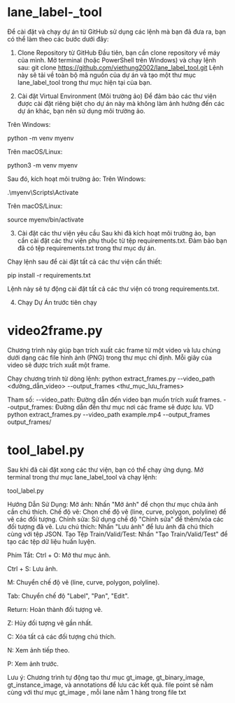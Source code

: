 ﻿# lane_label-_tool

Để cài đặt và chạy dự án từ GitHub sử dụng các lệnh mà bạn đã đưa ra, bạn có thể làm theo các bước dưới đây:

1. Clone Repository từ GitHub
Đầu tiên, bạn cần clone repository về máy của mình. Mở terminal (hoặc PowerShell trên Windows) và chạy lệnh sau:
git clone https://github.com/viethung2002/lane_label_tool.git
Lệnh này sẽ tải về toàn bộ mã nguồn của dự án và tạo một thư mục lane_label_tool trong thư mục hiện tại của bạn.

2. Cài đặt Virtual Environment (Môi trường ảo)
Để đảm bảo các thư viện được cài đặt riêng biệt cho dự án này mà không làm ảnh hưởng đến các dự án khác, bạn nên sử dụng môi trường ảo.

Trên Windows:



python -m venv myenv


Trên macOS/Linux:

python3 -m venv myenv


Sau đó, kích hoạt môi trường ảo:
Trên Windows:

.\myenv\Scripts\Activate

Trên macOS/Linux:

source myenv/bin/activate



3. Cài đặt các thư viện yêu cầu
Sau khi đã kích hoạt môi trường ảo, bạn cần cài đặt các thư viện phụ thuộc từ tệp requirements.txt. Đảm bảo bạn đã có tệp requirements.txt trong thư mục dự án.

Chạy lệnh sau để cài đặt tất cả các thư viện cần thiết:



pip install -r requirements.txt


Lệnh này sẽ tự động cài đặt tất cả các thư viện có trong requirements.txt.

4. Chạy Dự Án
trước tiên chạy 
# video2frame.py
Chương trình này giúp bạn trích xuất các frame từ một video và lưu chúng dưới dạng các file hình ảnh (PNG) trong thư mục chỉ định. Mỗi giây của video sẽ được trích xuất một frame.

Chạy chương trình từ dòng lệnh:
python extract_frames.py --video_path <đường_dẫn_video> --output_frames <thư_mục_lưu_frames>

Tham số:
--video_path: Đường dẫn đến video bạn muốn trích xuất frames.
--output_frames: Đường dẫn đến thư mục nơi các frame sẽ được lưu.
VD
python extract_frames.py --video_path example.mp4 --output_frames output_frames/

# tool_label.py
Sau khi đã cài đặt xong các thư viện, bạn có thể chạy ứng dụng. Mở terminal trong thư mục lane_label_tool và chạy lệnh:

tool_label.py


Hướng Dẫn Sử Dụng:
Mở ảnh: Nhấn "Mở ảnh" để chọn thư mục chứa ảnh cần chú thích.
Chế độ vẽ: Chọn chế độ vẽ (line, curve, polygon, polyline) để vẽ các đối tượng.
Chỉnh sửa: Sử dụng chế độ "Chỉnh sửa" để thêm/xóa các đối tượng đã vẽ.
Lưu chú thích: Nhấn "Lưu ảnh" để lưu ảnh đã chú thích cùng với tệp JSON.
Tạo Tệp Train/Valid/Test: Nhấn "Tạo Train/Valid/Test" để tạo các tệp dữ liệu huấn luyện.


Phím Tắt:
Ctrl + O: Mở thư mục ảnh.

Ctrl + S: Lưu ảnh.

M: Chuyển chế độ vẽ (line, curve, polygon, polyline).

Tab: Chuyển chế độ "Label", "Pan", "Edit".

Return: Hoàn thành đối tượng vẽ.

Z: Hủy đối tượng vẽ gần nhất.

C: Xóa tất cả các đối tượng chú thích.

N: Xem ảnh tiếp theo.

P: Xem ảnh trước.

Lưu ý:
Chương trình tự động tạo thư mục gt_image, gt_binary_image, gt_instance_image, và annotations để lưu các kết quả.
file point sẽ nằm cùng với thư mục gt_image , mỗi lane nằm 1 hàng trong file txt
